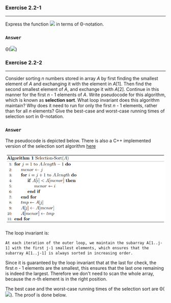 ### Exercise 2.2-1
***
Express the function ![](https://latex.codecogs.com/png.latex?n^3/100&space;-&space;100n^2&space;-&space;100n&space;&plus;&space;3) in terms of Θ-notation.

### `Answer`
Θ(![](https://latex.codecogs.com/png.latex?n^3))

### Exercise 2.2-2
***
Consider sorting *n* numbers stored in array *A* by first finding the smallest element of *A* and exchanging it with the element in *A*[1]. Then find the second smallest element of *A*, and exchange it with *A*[2]. Continue in this manner for the first *n* - 1 elements of *A*. Write pseudocode for this algorithm, which is known as **selection sort**. What loop invariant does this algorithm maintain? Why does it need to run for only the first *n* - 1 elements, rather than for all *n* elements? Give the best-case  and worst-case running times of selection sort in Θ-notation.

### `Answer`

The pseudocode is depicted below. There is also a C++ implemented version of the selection sort algorithm <a href="https://github.com/nicowxd/CLRS/blob/master/Algorithms/selectionSort.cpp">here</a>

<p align="center">
    <img src="../Images/selectionSort.png" alt="selection sort pseudocode">
</p>

The loop invariant is:
    
    At each iteration of the outer loop, we maintain the subarray A[1..j-1] with the first j-1 smallest elements, which ensures that the subarray A[1..j-1] is always sorted in increasing order.

Since it is guaranteed by the loop invariant that at the last for check, the first *n* - 1 elements are the smallest, this ensures that the last one remaining is indeed the largest. Therefore we don't need to scan the whole array, because the *n*-th element is in the right position.

The best case and the worst-case running times of the selection sort are Θ(![](https://latex.codecogs.com/png.latex?n^2)). The proof is done below.
